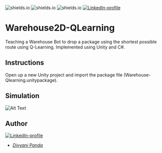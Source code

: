 ![shields.io](https://img.shields.io/badge/MADE%20WITH-Unity2D-red)
![shields.io](https://img.shields.io/badge/platform-Windows-green)
![shields.io](https://img.shields.io/badge/QLearning-purple)
[![LinkedIn-profile](https://img.shields.io/badge/LinkedIn-Divyani-blue.svg)](https://www.linkedin.com/in/divyani-panda-5a8345194/)

# Warehouse2D-QLearning
Teaching a Warehouse Bot to drop a package using the shortest possible route using Q-Learning. Implemented using Unity and C#.

## Instructions
Open up a new Unity project and import the package file (Warehouse-Qlearning.unitypackage).

## Simulation
![Alt Text]()

## Author
[![LinkedIn-profile](https://img.shields.io/badge/LinkedIn-Profile-teal.svg)](https://www.linkedin.com/in/divyani-panda-5a8345194/)
* [*Divyani Panda*](https://github.com/7divs7)

